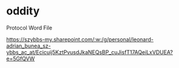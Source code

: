 # oddity

Protocol Word File

https://szybbs-my.sharepoint.com/:w:/g/personal/leonard-adrian_bunea_sz-ybbs_ac_at/Ecicuij5KztPvusdJkaNEQsBP_cuJisfT17AQeiLxVDUEA?e=5GfQVW